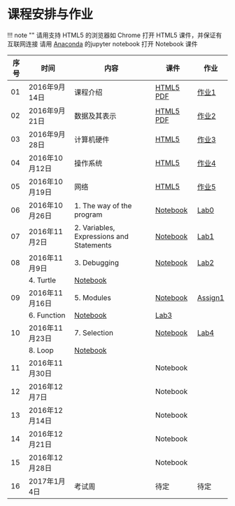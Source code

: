课程安排与作业
=============

!!! note ""
    请用支持 HTML5 的浏览器如 Chrome 打开 HTML5 课件，并保证有互联网连接
    请用 [Anaconda](https://www.continuum.io) 的jupyter notebook 打开 Notebook 课件


序号 | 时间  |  内容 | 课件  | 作业
-- | --- | ---------- | -- | ----
01 | 2016年9月14日 | 课程介绍 | [HTML5](01.intro/index.html) [PDF](http://sei.pku.edu.cn/~caodg/course/files/ic/01.intro.pdf) | [作业1](assign/index.html#ihw1)
02 | 2016年9月21日 | 数据及其表示 |  [HTML5](02.data/index.html) [PDF](http://sei.pku.edu.cn/~caodg/course/files/ic/02.data.pdf) | [作业2](assign/index.html#ihw2)
03 | 2016年9月28日 | 计算机硬件 |  [HTML5](03.hardware/index.html) | [作业3](assign/index.html#ihw3)
04 | 2016年10月12日 | 操作系统 |  [HTML5](04.os/index.html) | [作业4](assign/index.html#ihw4)
05 | 2016年10月19日 | 网络 | [HTML5](05.network/index.html) |[作业5](assign/index.html#ihw5)
06 | 2016年10月26日 | 1. The way of the program | [Notebook](notebooks/01.intro.ipynb) |[Lab0](assign/index.html#lab0)
07 | 2016年11月2日 | 2. Variables, Expressions and Statements | [Notebook](notebooks/02.var.ipynb) | [Lab1](assign/index.html#lab1)
08 | 2016年11月9日 | 3. Debugging | [Notebook](notebooks/03.debugging.ipynb) | [Lab2](assign/index.html#lab2)
   |               | 4. Turtle    | [Notebook](notebooks/04.turtle.ipynb)
09 | 2016年11月16日| 5. Modules   | [Notebook](notebooks/05.modules.ipynb)  | [Assign1](assign/index.html#assign1)
   |               | 6. Function  | [Notebook](notebooks/06.func.ipynb) | [Lab3](assign/index.html#lab3)
10 | 2016年11月23日| 7. Selection | [Notebook](notebooks/07.selection.ipynb)  | [Lab4](assign/index.html#lab4)
   |               | 8. Loop      | [Notebook](notebooks/08.loop.ipynb) |
11 | 2016年11月30日 |  | Notebook  |
12 | 2016年12月7日 |  | Notebook | 
13 | 2016年12月14日 |  | Notebook  |
14 | 2016年12月21日 |  | Notebook |
15 | 2016年12月28日 | | Notebook  |
16 | 2017年1月4日 | 考试周  | 待定  | 待定
